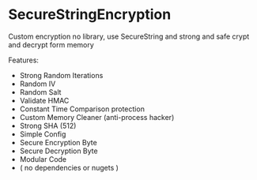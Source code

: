 # SecureStringEncryption
Custom encryption no library, use SecureString and strong and safe crypt and decrypt form memory

Features:
- Strong Random Iterations
- Random IV
- Random Salt
- Validate HMAC
- Constant Time Comparison protection
- Custom Memory Cleaner (anti-process hacker)
- Strong SHA (512)
- Simple Config
- Secure Encryption Byte
- Secure Decryption Byte
- Modular Code
- ( no dependencies or nugets  )
